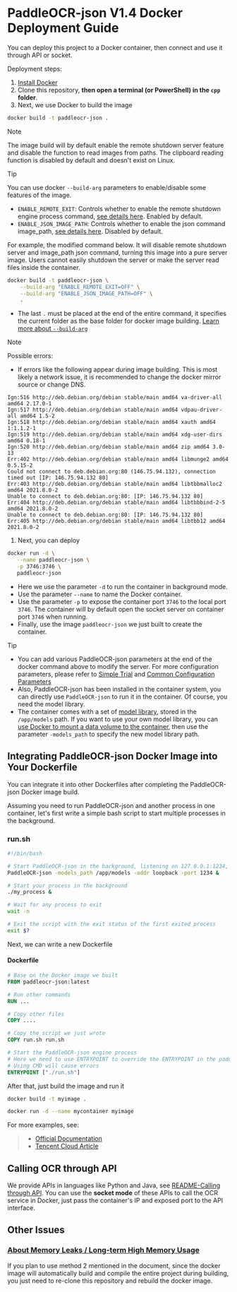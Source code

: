 # PaddleOCR-json V1.4 Docker Deployment Guide

You can deploy this project to a Docker container, then connect and use it through API or socket.

Deployment steps:

1. [Install Docker](https://yeasy.gitbook.io/docker_practice/install)
2. Clone this repository, **then open a terminal (or PowerShell) in the `cpp` folder**.
3. Next, we use Docker to build the image

```sh
docker build -t paddleocr-json .
```

> [!NOTE]
> The image build will by default enable the remote shutdown server feature and disable the function to read images from paths. The clipboard reading function is disabled by default and doesn't exist on Linux.

> [!TIP]
> You can use docker `--build-arg` parameters to enable/disable some features of the image.
>
> * `ENABLE_REMOTE_EXIT`: Controls whether to enable the remote shutdown engine process command, [see details here](README.md#cmake-build-parameters). Enabled by default.
> * `ENABLE_JSON_IMAGE_PATH`: Controls whether to enable the json command image_path, [see details here](README.md#cmake-build-parameters). Disabled by default.
>
> For example, the modified command below. It will disable remote shutdown server and image_path json command, turning this image into a pure server image. Users cannot easily shutdown the server or make the server read files inside the container.
>
> ```sh
> docker build -t paddleocr-json \
>     --build-arg "ENABLE_REMOTE_EXIT=OFF" \
>     --build-arg "ENABLE_JSON_IMAGE_PATH=OFF" \
>     .
> ```
>
> * The last `.` must be placed at the end of the entire command, it specifies the current folder as the base folder for docker image building.
> [Learn more about `--build-arg`](https://yeasy.gitbook.io/docker_practice/image/dockerfile/arg)

> [!NOTE]
> Possible errors:
>
> * If errors like the following appear during image building. This is most likely a network issue, it is recommended to change the docker mirror source or change DNS.
>
> ```text
> Ign:516 http://deb.debian.org/debian stable/main amd64 va-driver-all amd64 2.17.0-1
> Ign:517 http://deb.debian.org/debian stable/main amd64 vdpau-driver-all amd64 1.5-2
> Ign:518 http://deb.debian.org/debian stable/main amd64 xauth amd64 1:1.1.2-1
> Ign:519 http://deb.debian.org/debian stable/main amd64 xdg-user-dirs amd64 0.18-1
> Ign:520 http://deb.debian.org/debian stable/main amd64 zip amd64 3.0-13
> Err:402 http://deb.debian.org/debian stable/main amd64 libmunge2 amd64 0.5.15-2
> Could not connect to deb.debian.org:80 (146.75.94.132), connection timed out [IP: 146.75.94.132 80]
> Err:403 http://deb.debian.org/debian stable/main amd64 libtbbmalloc2 amd64 2021.8.0-2
> Unable to connect to deb.debian.org:80: [IP: 146.75.94.132 80]
> Err:404 http://deb.debian.org/debian stable/main amd64 libtbbbind-2-5 amd64 2021.8.0-2
> Unable to connect to deb.debian.org:80: [IP: 146.75.94.132 80]
> Err:405 http://deb.debian.org/debian stable/main amd64 libtbb12 amd64 2021.8.0-2
> ```

1. Next, you can deploy

```sh
docker run -d \
   --name paddleocr-json \
   -p 3746:3746 \
   paddleocr-json
```

* Here we use the parameter `-d` to run the container in background mode.
* Use the parameter `--name` to name the Docker container.
* Use the parameter `-p` to expose the container port `3746` to the local port `3746`. The container will by default open the socket server on container port `3746` when running.
* Finally, use the image `paddleocr-json` we just built to create the container.

> [!TIP]
>
> * You can add various PaddleOCR-json parameters at the end of the docker command above to modify the server. For more configuration parameters, please refer to [Simple Trial](../README.md#simple-trial) and [Common Configuration Parameters](../README.md#common-configuration-parameters-explanation)
> * Also, PaddleOCR-json has been installed in the container system, you can directly use `PaddleOCR-json` to run it in the container. Of course, you need the model library.
> * The container comes with a set of [model library](https://github.com/hiroi-sora/PaddleOCR-json/releases/tag/models%2Fv1.3), stored in the `/app/models` path. If you want to use your own model library, you can [use Docker to mount a data volume to the container](https://yeasy.gitbook.io/docker_practice/data_management/volume#qi-dong-yi-ge-gua-zai-shu-ju-juan-de-rong-qi), then use the parameter `-models_path` to specify the new model library path.

## Integrating PaddleOCR-json Docker Image into Your Dockerfile

You can integrate it into other Dockerfiles after completing the PaddleOCR-json Docker image build.

Assuming you need to run PaddleOCR-json and another process in one container, let's first write a simple bash script to start multiple processes in the background.

### run.sh

```sh
#!/bin/bash

# Start PaddleOCR-json in the background, listening on 127.0.0.1:1234, so your process can communicate with PaddleOCR-json through this port
PaddleOCR-json -models_path /app/models -addr loopback -port 1234 &

# Start your process in the background
./my_process &

# Wait for any process to exit
wait -n

# Exit the script with the exit status of the first exited process
exit $?
```

Next, we can write a new Dockerfile

#### Dockerfile

```dockerfile
# Base on the Docker image we built
FROM paddleocr-json:latest

# Run other commands
RUN ...

# Copy other files
COPY ....

# Copy the script we just wrote
COPY run.sh run.sh

# Start the PaddleOCR-json engine process
# Here we need to use ENTRYPOINT to override the ENTRYPOINT in the paddleocr-json image
# Using CMD will cause errors
ENTRYPOINT ["./run.sh"]
```

After that, just build the image and run it

```sh
docker build -t myimage .
```

```sh
docker run -d --name mycontainer myimage
```

For more examples, see:
>
> * [Official Documentation](https://docs.docker.com/config/containers/multi-service_container/)
> * [Tencent Cloud Article](https://cloud.tencent.com/developer/article/1683445)

## Calling OCR through API

We provide APIs in languages like Python and Java, see [README-Calling through API](../README.md/#calling-through-api). You can use the **socket mode** of these APIs to call the OCR service in Docker, just pass the container's IP and exposed port to the API interface.

## Other Issues

### [About Memory Leaks / Long-term High Memory Usage](./README.md#about-memory-leaks--long-term-high-memory-usage)

If you plan to use method 2 mentioned in the document, since the docker image will automatically build and compile the entire project during building, you just need to re-clone this repository and rebuild the docker image.
